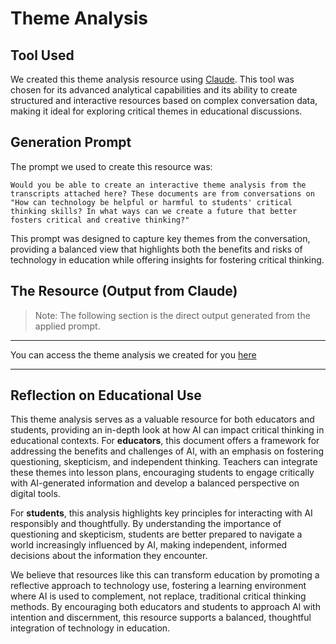 # Theme Analysis

## Tool Used
We created this theme analysis resource using [Claude](https://www.anthropic.com/index/claude). This tool was chosen for its advanced analytical capabilities and its ability to create structured and interactive resources based on complex conversation data, making it ideal for exploring critical themes in educational discussions.

## Generation Prompt
The prompt we used to create this resource was:

```
Would you be able to create an interactive theme analysis from the transcripts attached here? These documents are from conversations on "How can technology be helpful or harmful to students' critical thinking skills? In what ways can we create a future that better fosters critical and creative thinking?"
```


This prompt was designed to capture key themes from the conversation, providing a balanced view that highlights both the benefits and risks of technology in education while offering insights for fostering critical thinking.

## The Resource (Output from Claude)

> Note:
> The following section is the direct output generated from the applied prompt.

---

You can access the theme analysis we created for you [here](https://claude.site/artifacts/bdaedcde-ee0e-4e46-a0f7-78b72e675b52)

---



## Reflection on Educational Use
This theme analysis serves as a valuable resource for both educators and students, providing an in-depth look at how AI can impact critical thinking in educational contexts. For **educators**, this document offers a framework for addressing the benefits and challenges of AI, with an emphasis on fostering questioning, skepticism, and independent thinking. Teachers can integrate these themes into lesson plans, encouraging students to engage critically with AI-generated information and develop a balanced perspective on digital tools.

For **students**, this analysis highlights key principles for interacting with AI responsibly and thoughtfully. By understanding the importance of questioning and skepticism, students are better prepared to navigate a world increasingly influenced by AI, making independent, informed decisions about the information they encounter.

We believe that resources like this can transform education by promoting a reflective approach to technology use, fostering a learning environment where AI is used to complement, not replace, traditional critical thinking methods. By encouraging both educators and students to approach AI with intention and discernment, this resource supports a balanced, thoughtful integration of technology in education.
